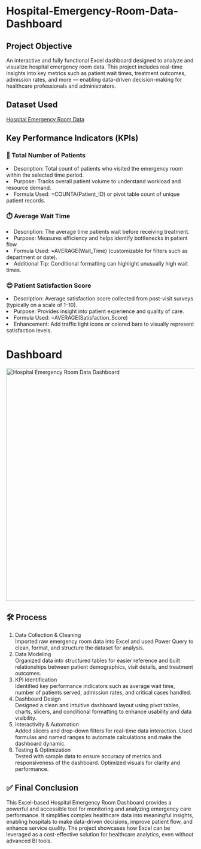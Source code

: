 # Hospital-Emergency-Room-Data-Dashboard
## Project Objective
An interactive and fully functional Excel dashboard designed to analyze and visualize hospital emergency room data. This project includes real-time insights into key metrics such as patient wait times, treatment outcomes, admission rates, and more — enabling data-driven decision-making for healthcare professionals and administrators.

## Dataset Used
<a href="https://github.com/rkranjeetkushwaha/Hospital-Emergency-Room-Data-Dashboard/blob/main/Hospital%20Emergency%20Room%20Data.csv">Hospital Emergency Room Data</a>

## Key Performance Indicators (KPIs)
### 🧍 Total Number of Patients

<li>Description: Total count of patients who visited the emergency room within the selected time period.</li>

<li>Purpose: Tracks overall patient volume to understand workload and resource demand.</li>

<li>Formula Used: =COUNTA(Patient_ID) or pivot table count of unique patient records.</li>

### ⏱️ Average Wait Time

<li>Description: The average time patients wait before receiving treatment.</li>

<li>Purpose: Measures efficiency and helps identify bottlenecks in patient flow.</li>

<li>Formula Used: =AVERAGE(Wait_Time) (customizable for filters such as department or date).</li>

<li>Additional Tip: Conditional formatting can highlight unusually high wait times.</li>

### 😊 Patient Satisfaction Score

<li>Description: Average satisfaction score collected from post-visit surveys (typically on a scale of 1–10).</li>

<li>Purpose: Provides insight into patient experience and quality of care.</li>

<li>Formula Used: =AVERAGE(Satisfaction_Score)</li>

<li>Enhancement: Add traffic light icons or colored bars to visually represent satisfaction levels.</li>

# Dashboard
<img width="620" alt="Hospital Emergency Room Data Dashboard" src="https://github.com/user-attachments/assets/f6fae29f-1dfd-4b9e-a7e8-c687073e73d9" />

## 🛠️ Process
<ol type="1">
<li>Data Collection & Cleaning</li>
Imported raw emergency room data into Excel and used Power Query to clean, format, and structure the dataset for analysis.

<li>Data Modeling</li>
Organized data into structured tables for easier reference and built relationships between patient demographics, visit details, and treatment outcomes.

<li>KPI Identification</li>
Identified key performance indicators such as average wait time, number of patients served, admission rates, and critical cases handled.

<li>Dashboard Design</li>
Designed a clean and intuitive dashboard layout using pivot tables, charts, slicers, and conditional formatting to enhance usability and data visibility.

<li>Interactivity & Automation</li>
Added slicers and drop-down filters for real-time data interaction. Used formulas and named ranges to automate calculations and make the dashboard dynamic.

<li>Testing & Optimization</li>
Tested with sample data to ensure accuracy of metrics and responsiveness of the dashboard. Optimized visuals for clarity and performance.</ol>

## ✅ Final Conclusion
This Excel-based Hospital Emergency Room Dashboard provides a powerful and accessible tool for monitoring and analyzing emergency care performance. It simplifies complex healthcare data into meaningful insights, enabling hospitals to make data-driven decisions, improve patient flow, and enhance service quality. The project showcases how Excel can be leveraged as a cost-effective solution for healthcare analytics, even without advanced BI tools.

